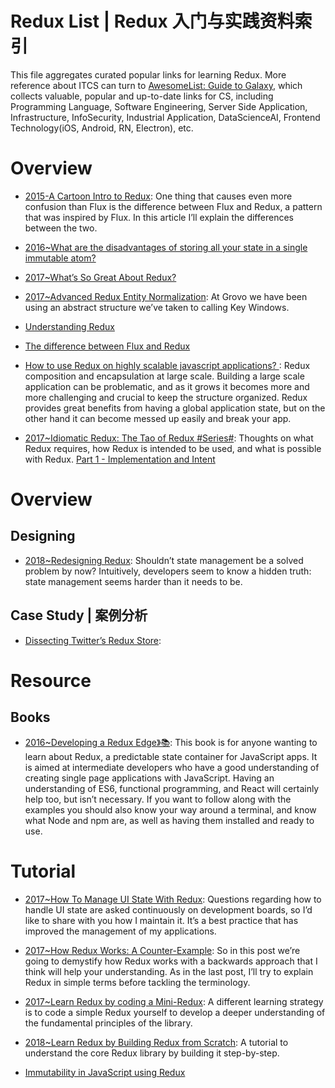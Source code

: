 # Redux List | Redux 入门与实践资料索引

This file aggregates curated popular links for learning Redux. More reference about ITCS can turn to [AwesomeList: Guide to Galaxy](https://github.com/wx-chevalier/Awesome-Lists), which collects valuable, popular and up-to-date links for CS, including Programming Language, Software Engineering, Server Side Application, Infrastructure, InfoSecurity, Industrial Application, DataScienceAI, Frontend Technology(iOS, Android, RN, Electron), etc.

# Overview

- [2015-A Cartoon Intro to Redux](https://code-cartoons.com/a-cartoon-intro-to-redux-3afb775501a6#.2ejvlos6s): One thing that causes even more confusion than Flux is the difference between Flux and Redux, a pattern that was inspired by Flux. In this article I’ll explain the differences between the two.

- [2016~What are the disadvantages of storing all your state in a single immutable atom?](https://github.com/reduxjs/redux/issues/1385)

- [2017~What’s So Great About Redux?](https://medium.freecodecamp.org/whats-so-great-about-redux-ac16f1cc0f8b)

- [2017~Advanced Redux Entity Normalization](https://parg.co/bht): At Grovo we have been using an abstract structure we’ve taken to calling Key Windows.

- [Understanding Redux](https://medium.com/front-end-hacking/understanding-redux-69798b1f8469#.l6u9zaavw)

- [The difference between Flux and Redux](https://edgecoders.com/the-difference-between-flux-and-redux-71d31b118c1#.m1ho9k2jt)

- [How to use Redux on highly scalable javascript applications? ](http://6me.us/zue4re): Redux composition and encapsulation at large scale. Building a large scale application can be problematic, and as it grows it becomes more and more challenging and crucial to keep the structure organized. Redux provides great benefits from having a global application state, but on the other hand it can become messed up easily and break your app.

- [2017~Idiomatic Redux: The Tao of Redux #Series#](http://blog.isquaredsoftware.com/2017/05/idiomatic-redux-tao-of-redux-part-1/): Thoughts on what Redux requires, how Redux is intended to be used, and what is possible with Redux. [Part 1 - Implementation and Intent](http://blog.isquaredsoftware.com/2017/05/idiomatic-redux-tao-of-redux-part-1/)

# Overview

## Designing

- [2018~Redesigning Redux](https://hackernoon.com/redesigning-redux-b2baee8b8a38): Shouldn’t state management be a solved problem by now? Intuitively, developers seem to know a hidden truth: state management seems harder than it needs to be.

## Case Study | 案例分析

- [Dissecting Twitter’s Redux Store](https://medium.com/statuscode/dissecting-twitters-redux-store-d7280b62c6b1#.wu5trgupx):

# Resource

## Books

- [2016~Developing a Redux Edge》📚](https://parg.co/b4L): This book is for anyone wanting to learn about Redux, a predictable state container for JavaScript apps. It is aimed at intermediate developers who have a good understanding of creating single page applications with JavaScript. Having an understanding of ES6, functional programming, and React will certainly help too, but isn’t necessary. If you want to follow along with the examples you should also know your way around a terminal, and know what Node and npm are, as well as having them installed and ready to use.

# Tutorial

- [2017~How To Manage UI State With Redux](https://codeburst.io/how-to-manage-ui-state-with-redux-24deb6cf0d57): Questions regarding how to handle UI state are asked continuously on development boards, so I’d like to share with you how I maintain it. It’s a best practice that has improved the management of my applications.

- [2017~How Redux Works: A Counter-Example](https://daveceddia.com/how-does-redux-work/): So in this post we’re going to demystify how Redux works with a backwards approach that I think will help your understanding. As in the last post, I’ll try to explain Redux in simple terms before tackling the terminology.

- [2017~Learn Redux by coding a Mini-Redux](http://blog.jakoblind.no/2017/03/13/learn-redux-by-coding-a-mini-redux/): A different learning strategy is to code a simple Redux yourself to develop a deeper understanding of the fundamental principles of the library.

- [2018~Learn Redux by Building Redux from Scratch](https://parg.co/Uah): A tutorial to understand the core Redux library by building it step-by-step.

- [Immutability in JavaScript using Redux](https://www.toptal.com/javascript/immutability-in-javascript-using-redux)
